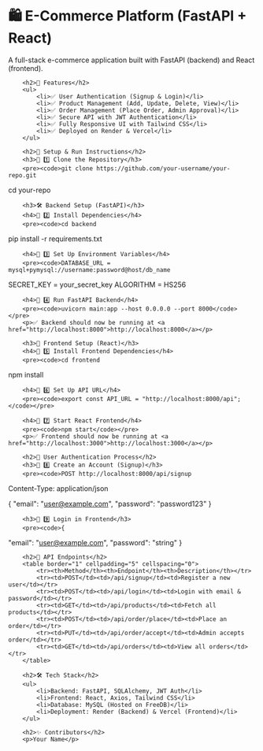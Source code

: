 <h1>🛍 E-Commerce Platform (FastAPI + React)</h1>
        <p>A full-stack e-commerce application built with FastAPI (backend) and React (frontend).</p>
        
        <h2>🚀 Features</h2>
        <ul>
            <li>✅ User Authentication (Signup & Login)</li>
            <li>✅ Product Management (Add, Update, Delete, View)</li>
            <li>✅ Order Management (Place Order, Admin Approval)</li>
            <li>✅ Secure API with JWT Authentication</li>
            <li>✅ Fully Responsive UI with Tailwind CSS</li>
            <li>✅ Deployed on Render & Vercel</li>
        </ul>
        
        <h2>📌 Setup & Run Instructions</h2>
        <h3>🔹 1️⃣ Clone the Repository</h3>
        <pre><code>git clone https://github.com/your-username/your-repo.git
cd your-repo</code></pre>
        
        <h3>🛠 Backend Setup (FastAPI)</h3>
        <h4>🔹 2️⃣ Install Dependencies</h4>
        <pre><code>cd backend
pip install -r requirements.txt</code></pre>
        
        <h4>🔹 3️⃣ Set Up Environment Variables</h4>
        <pre><code>DATABASE_URL = mysql+pymysql://username:password@host/db_name
SECRET_KEY = your_secret_key
ALGORITHM = HS256</code></pre>
        
        <h4>🔹 4️⃣ Run FastAPI Backend</h4>
        <pre><code>uvicorn main:app --host 0.0.0.0 --port 8000</code></pre>
        <p>✅ Backend should now be running at <a href="http://localhost:8000">http://localhost:8000</a></p>
        
        <h3>🎨 Frontend Setup (React)</h3>
        <h4>🔹 5️⃣ Install Frontend Dependencies</h4>
        <pre><code>cd frontend
npm install</code></pre>
        
        <h4>🔹 6️⃣ Set Up API URL</h4>
        <pre><code>export const API_URL = "http://localhost:8000/api";</code></pre>
        
        <h4>🔹 7️⃣ Start React Frontend</h4>
        <pre><code>npm start</code></pre>
        <p>✅ Frontend should now be running at <a href="http://localhost:3000">http://localhost:3000</a></p>
        
        <h2>👤 User Authentication Process</h2>
        <h3>🔹 8️⃣ Create an Account (Signup)</h3>
        <pre><code>POST http://localhost:8000/api/signup
Content-Type: application/json

{
  "email": "user@example.com",
  "password": "password123"
}</code></pre>
        
        <h3>🔹 9️⃣ Login in Frontend</h3>
        <pre><code>{
  "email": "user@example.com",
  "password": "string"
}</code></pre>
        
        <h2>📜 API Endpoints</h2>
        <table border="1" cellpadding="5" cellspacing="0">
            <tr><th>Method</th><th>Endpoint</th><th>Description</th></tr>
            <tr><td>POST</td><td>/api/signup</td><td>Register a new user</td></tr>
            <tr><td>POST</td><td>/api/login</td><td>Login with email & password</td></tr>
            <tr><td>GET</td><td>/api/products</td><td>Fetch all products</td></tr>
            <tr><td>POST</td><td>/api/order/place</td><td>Place an order</td></tr>
            <tr><td>PUT</td><td>/api/order/accept</td><td>Admin accepts order</td></tr>
            <tr><td>GET</td><td>/api/orders</td><td>View all orders</td></tr>
        </table>
        
        <h2>🛠 Tech Stack</h2>
        <ul>
            <li>Backend: FastAPI, SQLAlchemy, JWT Auth</li>
            <li>Frontend: React, Axios, Tailwind CSS</li>
            <li>Database: MySQL (Hosted on FreeDB)</li>
            <li>Deployment: Render (Backend) & Vercel (Frontend)</li>
        </ul>
        
        <h2>✨ Contributors</h2>
        <p>Your Name</p>
